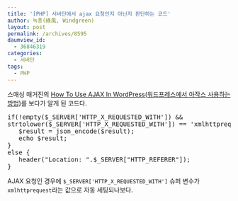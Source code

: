 ```yaml
---
title: '[PHP] 서버단에서 ajax 요청인지 아닌지 판단하는 코드'
author: 녹풍(綠風, Windgreen)
layout: post
permalink: /archives/8595
daumview_id:
  - 36846319
categories:
  - 서버단
tags:
  - PHP
---
```

스매싱 매거진의 [How To Use AJAX In WordPress(워드프레스에서 아작스 사용하는 방법)][1]를 보다가 알게 된 코드다.

<pre class="brush: php; gutter: true; first-line: 1; highlight: []; html-script: false">if(!empty($_SERVER[&#039;HTTP_X_REQUESTED_WITH&#039;]) && 
strtolower($_SERVER[&#039;HTTP_X_REQUESTED_WITH&#039;]) == &#039;xmlhttprequest&#039;) {
   $result = json_encode($result);
   echo $result;
}
else {
   header("Location: ".$_SERVER["HTTP_REFERER"]);
}</pre>

AJAX 요청인 경우에 `$_SERVER['HTTP_X_REQUESTED_WITH']` 슈퍼 변수가 `xmlhttprequest`라는 값으로 자동 세팅되나보다.

 [1]: http://wp.smashingmagazine.com/2011/10/18/how-to-use-ajax-in-wordpress/